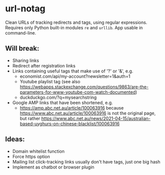 # url-notag
Clean URLs of tracking redirects and tags, using regular expressions. Requires only Python built-in modules `re` and `urllib`. App usable in command-line.

## Will break:
* Sharing links
* Redirect after registration links
* Links containing useful tags that make use of '?' or '&', e.g.
    * economist.com/api/my-account?newsletter=1&auth=1
    * Youtube playlist tag (see also https://webapps.stackexchange.com/questions/9863/are-the-parameters-for-www-youtube-com-watch-documented)
    * duckduckgo.com/?q=mysearchstring
* Google AMP links that have been shortened, e.g. 
    * https://amp.abc.net.au/article/100063916 because https://www.abc.net.au/article/100063916 is not the original page, but rather https://www.abc.net.au/news/2021-04-15/australian-based-uyghurs-on-chinese-blacklist/100063916

## Ideas:
* Domain whitelist function
* Force https option
* Mailing list click-tracking links usually don't have tags, just one big hash
* Implement as chatbot or browser plugin
